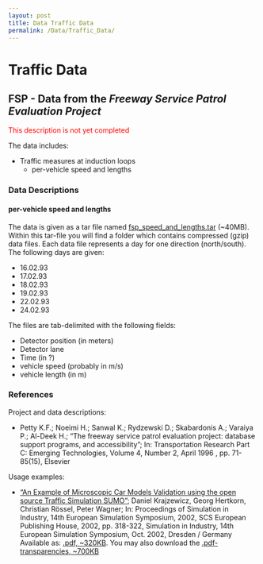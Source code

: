 ```yaml
---
layout: post
title: Data Traffic Data
permalink: /Data/Traffic_Data/
---
```


Traffic Data
============

FSP - Data from the *Freeway Service Patrol Evaluation Project*
---------------------------------------------------------------

<font color="red">This description is not yet completed</font>

The data includes:

-   Traffic measures at induction loops
    -   per-vehicle speed and lengths

### Data Descriptions

#### per-vehicle speed and lengths

The data is given as a tar file named [fsp_speed_and_lengths.tar](http://prdownloads.sourceforge.net/sumo/fsp_speed_and_lengths.tar?download) (~40MB). Within this tar-file you will find a folder which contains compressed (gzip) data files. Each data file represents a day for one direction (north/south). The following days are given:

-   16.02.93
-   17.02.93
-   18.02.93
-   19.02.93
-   22.02.93
-   24.02.93

The files are tab-delimited with the following fields:

-   Detector position (in meters)
-   Detector lane
-   Time (in ?)
-   vehicle speed (probably in m/s)
-   vehicle length (in m)

### References

Project and data descriptions:

-   Petty K.F.; Noeimi H.; Sanwal K.; Rydzewski D.; Skabardonis A.; Varaiya P.; Al-Deek H.; “The freeway service patrol evaluation project: database support programs, and accessibility”; In: Transportation Research Part C: Emerging Technologies, Volume 4, Number 2, April 1996 , pp. 71-85(15), Elsevier

Usage examples:

-   [“An Example of Microscopic Car Models Validation using the open source Traffic Simulation SUMO”](http://sumo.sourceforge.net/docs/dkrajzew_ESS2002_LOG14_Validation.pdf); Daniel Krajzewicz, Georg Hertkorn, Christian Rössel, Peter Wagner; In: Proceedings of Simulation in Industry, 14th European Simulation Symposium, 2002, SCS European Publishing House, 2002, pp. 318-322, Simulation in Industry, 14th European Simulation Symposium, Oct. 2002, Dresden / Germany
    Available as: [.pdf, ~320KB](http://sumo.sourceforge.net/docs/dkrajzew_ESS2002_LOG14_Validation.pdf). You may also download the [.pdf-transparencies, ~700KB](http://sumo.sourceforge.net/docs/dkrajzew_ESS2002_Validation_transparencies.pdf)
